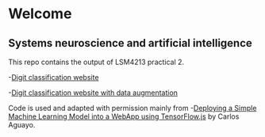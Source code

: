 # Welcome
## Systems neuroscience and artificial intelligence
This repo contains the output of LSM4213 practical 2.

-[Digit classification website](https://ngyz96.github.io/LSM4213.github.io/digit_classification_website/tfjs.html)

-[Digit classification website with data augmentation](https://ngyz96.github.io/LSM4213.github.io/digit_classification_website_with_data_augmentation/tfjs.html)

Code is used and adapted with permission mainly from
-[Deploying a Simple Machine Learning Model into a WebApp using TensorFlow.js](https://towardsdatascience.com/deploying-a-simple-machine-learning-model-into-a-webapp-using-tensorflow-js-3609c297fb04) by Carlos Aguayo.
